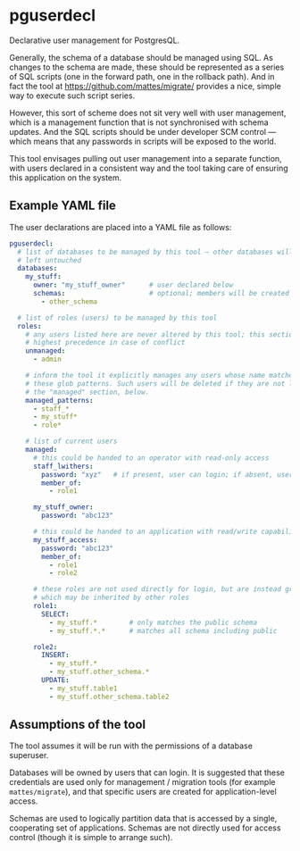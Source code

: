 # pguserdecl

Declarative user management for PostgresQL.

Generally, the schema of a database should be managed using SQL. As changes to
the schema are made, these should be represented as a series of SQL scripts (one
in the forward path, one in the rollback path). And in fact the tool at
https://github.com/mattes/migrate/ provides a nice, simple way to execute such
script series.

However, this sort of scheme does not sit very well with user management, which
is a management function that is not synchronised with schema updates. And the
SQL scripts should be under developer SCM control — which means that any
passwords in scripts will be exposed to the world.

This tool envisages pulling out user management into a separate function, with
users declared in a consistent way and the tool taking care of ensuring this
application on the system.

## Example YAML file

The user declarations are placed into a YAML file as follows:

```yaml
pguserdecl:
  # list of databases to be managed by this tool — other databases will be
  # left untouched
  databases:
    my_stuff:
      owner: "my_stuff_owner"      # user declared below
      schemas:                     # optional; members will be created if needed
        - other_schema

  # list of roles (users) to be managed by this tool
  roles:
    # any users listed here are never altered by this tool; this section has the
    # highest precedence in case of conflict
    unmanaged:
      - admin

    # inform the tool it explicitly manages any users whose name matches one of
    # these glob patterns. Such users will be deleted if they are not listed in
    # the "managed" section, below.
    managed_patterns:
      - staff_*
      - my_stuff*
      - role*

    # list of current users
    managed:
      # this could be handed to an operator with read-only access
      staff_lwithers:
        password: "xyz"   # if present, user can login; if absent, user cannot
        member_of:
          - role1

      my_stuff_owner:
        password: "abc123"

      # this could be handed to an application with read/write capability
      my_stuff_access:
        password: "abc123"
        member_of:
          - role1
          - role2

      # these roles are not used directly for login, but are instead groups
      # which may be inherited by other roles
      role1:
        SELECT:
          - my_stuff.*        # only matches the public schema
          - my_stuff.*.*      # matches all schema including public

      role2:
        INSERT:
          - my_stuff.*
          - my_stuff.other_schema.*
        UPDATE:
          - my_stuff.table1
          - my_stuff.other_schema.table2
```

## Assumptions of the tool

The tool assumes it will be run with the permissions of a database superuser.

Databases will be owned by users that can login. It is suggested that these
credentials are used only for management / migration tools (for example
`mattes/migrate`), and that specific users are created for application-level
access.

Schemas are used to logically partition data that is accessed by a single,
cooperating set of applications. Schemas are not directly used for
access control (though it is simple to arrange such).
